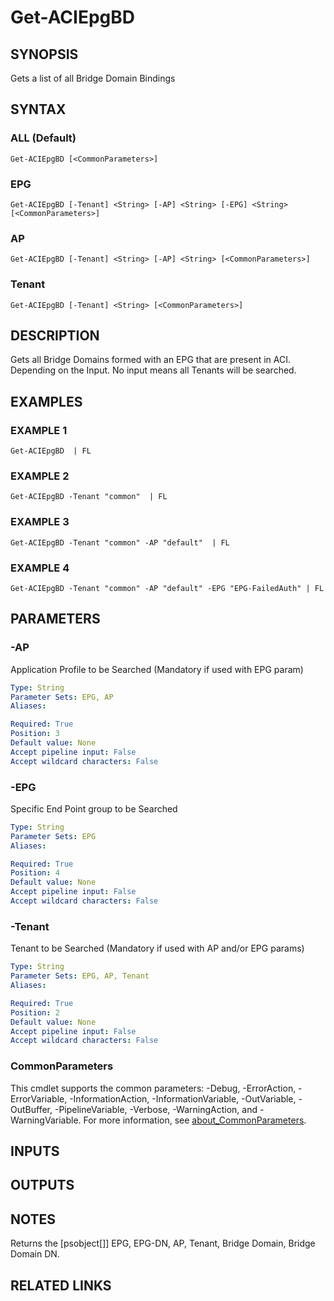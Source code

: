 ﻿---
external help file: ACI-PoSH-help.xml
Module Name: ACI-PoSH
online version:
schema: 2.0.0
---

# Get-ACIEpgBD

## SYNOPSIS
Gets a list of all Bridge Domain Bindings

## SYNTAX

### ALL (Default)
```
Get-ACIEpgBD [<CommonParameters>]
```

### EPG
```
Get-ACIEpgBD [-Tenant] <String> [-AP] <String> [-EPG] <String> [<CommonParameters>]
```

### AP
```
Get-ACIEpgBD [-Tenant] <String> [-AP] <String> [<CommonParameters>]
```

### Tenant
```
Get-ACIEpgBD [-Tenant] <String> [<CommonParameters>]
```

## DESCRIPTION
Gets all Bridge Domains formed with an EPG that are present in ACI. 
Depending on the Input. 
No input means all Tenants will be searched.

## EXAMPLES

### EXAMPLE 1
```
Get-ACIEpgBD  | FL
```

### EXAMPLE 2
```
Get-ACIEpgBD -Tenant "common"  | FL
```

### EXAMPLE 3
```
Get-ACIEpgBD -Tenant "common" -AP "default"  | FL
```

### EXAMPLE 4
```
Get-ACIEpgBD -Tenant "common" -AP "default" -EPG "EPG-FailedAuth" | FL
```

## PARAMETERS

### -AP
Application Profile to be Searched (Mandatory if used with EPG param)

```yaml
Type: String
Parameter Sets: EPG, AP
Aliases:

Required: True
Position: 3
Default value: None
Accept pipeline input: False
Accept wildcard characters: False
```

### -EPG
Specific End Point group to be Searched

```yaml
Type: String
Parameter Sets: EPG
Aliases:

Required: True
Position: 4
Default value: None
Accept pipeline input: False
Accept wildcard characters: False
```

### -Tenant
Tenant to be Searched (Mandatory if used with AP and/or EPG params)

```yaml
Type: String
Parameter Sets: EPG, AP, Tenant
Aliases:

Required: True
Position: 2
Default value: None
Accept pipeline input: False
Accept wildcard characters: False
```

### CommonParameters
This cmdlet supports the common parameters: -Debug, -ErrorAction, -ErrorVariable, -InformationAction, -InformationVariable, -OutVariable, -OutBuffer, -PipelineVariable, -Verbose, -WarningAction, and -WarningVariable. For more information, see [about_CommonParameters](http://go.microsoft.com/fwlink/?LinkID=113216).

## INPUTS

## OUTPUTS

## NOTES
Returns the \[psobject\[\]\]
EPG, EPG-DN, AP, Tenant, Bridge Domain, Bridge Domain DN.

## RELATED LINKS
